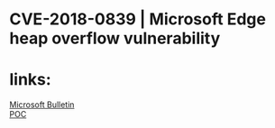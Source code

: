 # CVE-2018-0839 | Microsoft Edge heap overflow vulnerability

# links:
<html><a href="https://portal.msrc.microsoft.com/en-us/security-guidance/advisory/CVE-2018-0763">Microsoft Bulletin</a><html><br>
<html><a href="https://raw.githubusercontent.com/akayn/Bugs/master/CVE-2018-0763/CVE-2018-0763.html">POC</a><html><br>

